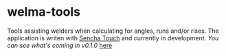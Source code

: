 welma-tools
===========

Tools assisting welders when calculating for angles, runs and/or rises. The application is writen with [Sencha Touch](http://www.sencha.com/products/touch) and currently in development. *You can see what's coming in v0.1.0* [here](http://www.outsidethecubicle.ca/welma-tools/)
